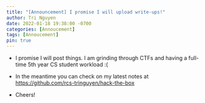 ```yaml
---
title: "[Announcement] I promise I will upload write-ups!"
author: Tri Nguyen
date: 2022-01-18 19:38:00 -0700
categories: [Annoucement]
tags: [Annoucement]
pin: true
---
```


- I promise I will post things. I am grinding through CTFs and having a full-time 5th year CS student workload :( 

- In the meantime you can check on my latest notes at https://github.com/rcs-tringuyen/hack-the-box

- Cheers!
